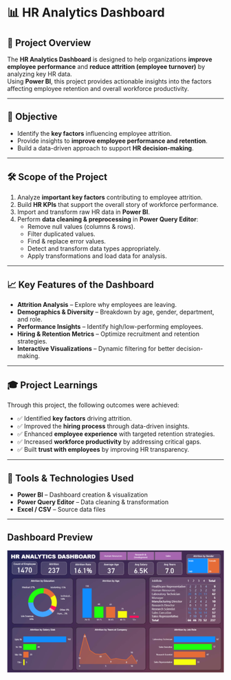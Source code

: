 # 📊 HR Analytics Dashboard

## 📌 Project Overview
The **HR Analytics Dashboard** is designed to help organizations **improve employee performance** and **reduce attrition (employee turnover)** by analyzing key HR data.  
Using **Power BI**, this project provides actionable insights into the factors affecting employee retention and overall workforce productivity.  

---

## 🎯 Objective
- Identify the **key factors** influencing employee attrition.  
- Provide insights to **improve employee performance and retention**.  
- Build a data-driven approach to support **HR decision-making**.  

---

## 🛠️ Scope of the Project
1. Analyze **important key factors** contributing to employee attrition.  
2. Build **HR KPIs** that support the overall story of workforce performance.  
3. Import and transform raw HR data in **Power BI**.  
4. Perform **data cleaning & preprocessing** in **Power Query Editor**:
   - Remove null values (columns & rows).  
   - Filter duplicated values.  
   - Find & replace error values.  
   - Detect and transform data types appropriately.  
   - Apply transformations and load data for analysis.  

---

## 📈 Key Features of the Dashboard
- **Attrition Analysis** – Explore why employees are leaving.  
- **Demographics & Diversity** – Breakdown by age, gender, department, and role.  
- **Performance Insights** – Identify high/low-performing employees.  
- **Hiring & Retention Metrics** – Optimize recruitment and retention strategies.  
- **Interactive Visualizations** – Dynamic filtering for better decision-making.  

---

## 🎓 Project Learnings
Through this project, the following outcomes were achieved:
- ✅ Identified **key factors** driving attrition.  
- ✅ Improved the **hiring process** through data-driven insights.  
- ✅ Enhanced **employee experience** with targeted retention strategies.  
- ✅ Increased **workforce productivity** by addressing critical gaps.  
- ✅ Built **trust with employees** by improving HR transparency.  

---

## 📂 Tools & Technologies Used
- **Power BI** – Dashboard creation & visualization  
- **Power Query Editor** – Data cleaning & transformation  
- **Excel / CSV** – Source data files  

---

## Dashboard Preview  

![Dashboard Preview](https://github.com/alankritasingh100/hr-analytics-dashboard-power-bi/blob/main/HR%20ANALYTICS%20DASHBOARD.png)
